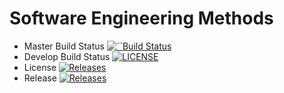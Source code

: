 # Software Engineering Methods

- Master Build Status [![``Build Status](https://travis-ci.org/maureen-napier/sem.svg?branch=master)](https://travis-ci.org/maureen-napier/sem)
- Develop Build Status [![LICENSE](https://img.shields.io/github/license/<github-username>/sem.svg?style=flat-square)](https://github.com/maureen-napier/sem/blob/master/LICENSE)
- License [![Releases](https://img.shields.io/github/release/<github-username>/sem/all.svg?style=flat-square)](https://travis-ci.org/maureen-napier/sem/releases)
- Release [![Releases](https://img.shields.io/github/release/kevin-chalmers/sem/all.svg?style=flat-square)](https://github.com/maureen-napier/sem/releases)

